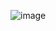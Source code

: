 ![image](https://user-images.githubusercontent.com/76823502/133065905-c0962634-d580-424c-b071-b356e6f3b772.png)

